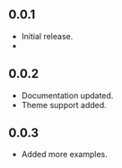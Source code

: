 ## 0.0.1
- Initial release.
- 
## 0.0.2
- Documentation updated.
- Theme support added.

## 0.0.3
- Added more examples.